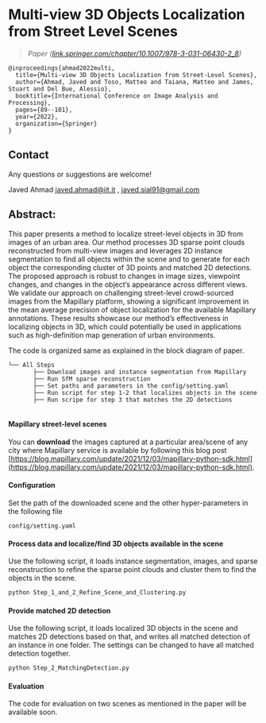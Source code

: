 # Multi-view 3D Objects Localization from Street Level Scenes
  
> *Paper ([link.springer.com/chapter/10.1007/978-3-031-06430-2_8](https://link.springer.com/chapter/10.1007/978-3-031-06430-2_8))*

    @inproceedings{ahmad2022multi,
      title={Multi-view 3D Objects Localization from Street-Level Scenes},
      author={Ahmad, Javed and Toso, Matteo and Taiana, Matteo and James, Stuart and Del Bue, Alessio},
      booktitle={International Conference on Image Analysis and Processing},
      pages={89--101},
      year={2022},
      organization={Springer}
    }

## Contact
Any questions or suggestions are welcome! 

Javed Ahmad 
[javed.ahmad@iit.it](mailto:javed.ahmad@iit.it) , 
[javed.sial91@gmail.com](mailto:javed.sial91@gmail.com)

## Abstract:
This paper presents a method to localize street-level objects
in 3D from images of an urban area. Our method processes 3D sparse
point clouds reconstructed from multi-view images and leverages 2D
instance segmentation to find all objects within the scene and to generate
for each object the corresponding cluster of 3D points and matched
2D detections. The proposed approach is robust to changes in image
sizes, viewpoint changes, and changes in the object’s appearance across
different views. We validate our approach on challenging street-level
crowd-sourced images from the Mapillary platform, showing a significant
improvement in the mean average precision of object localization for the
available Mapillary annotations. These results showcase our method’s
effectiveness in localizing objects in 3D, which could potentially be used
in applications such as high-definition map generation of urban environments.


The code is organized same as explained in the block diagram of paper.
```       
└── All Steps
       ├── Download images and instance segmentation from Mapillary
       ├── Run SfM sparse reconstruction
       ├── Set paths and parameters in the config/setting.yaml
       ├── Run script for step 1-2 that localizes objects in the scene
       ├── Run scripe for step 3 that matches the 2D detections
       
```

#### Mapillary street-level scenes

You can **download** the images captured at a particular area/scene of any city where Mapillary service is available by following this blog post [https://blog.mapillary.com/update/2021/12/03/mapillary-python-sdk.html](https://blog.mapillary.com/update/2021/12/03/mapillary-python-sdk.html).
#### Configuration
Set the path of the downloaded scene and the other hyper-parameters in the following file

```config/setting.yaml```

#### Process data and localize/find 3D objects available in the scene 
Use the following script, it loads instance segmentation, images, and sparse reconstruction to refine the sparse point clouds and cluster them to find the objects in the scene.
```bash
python Step_1_and_2_Refine_Scene_and_Clustering.py
```
#### Provide matched 2D detection
Use the following script, it loads localized 3D objects in the scene and matches 2D detections based on that, and writes all matched detection of an instance in one folder. The settings can be changed to have all matched detection together.

```bash
python Step_2_MatchingDetection.py
```

#### Evaluation
The code for evaluation on two scenes as mentioned in the paper will be available soon. 
